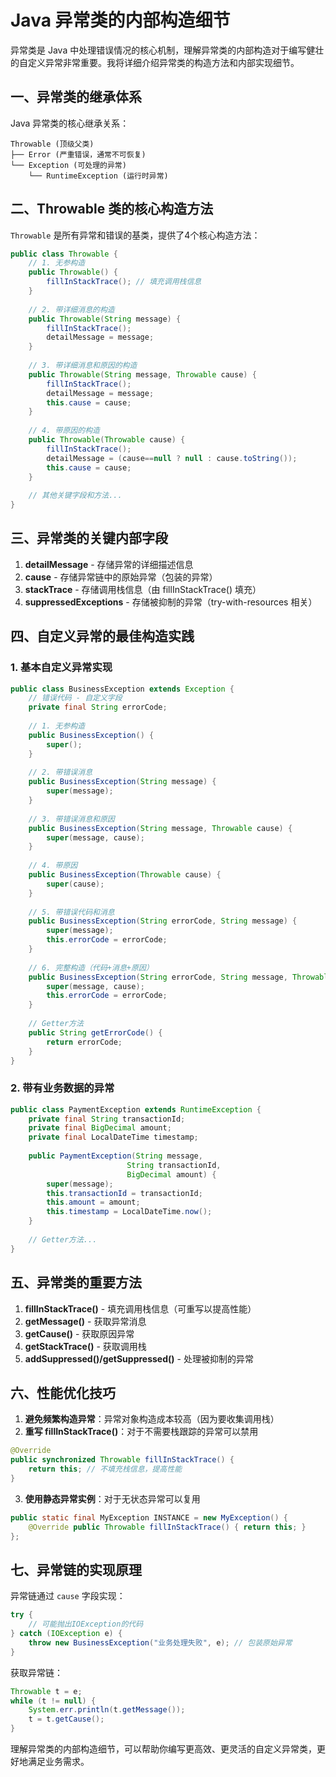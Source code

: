 # Java 异常类的内部构造细节

异常类是 Java 中处理错误情况的核心机制，理解异常类的内部构造对于编写健壮的自定义异常非常重要。我将详细介绍异常类的构造方法和内部实现细节。

## 一、异常类的继承体系

Java 异常类的核心继承关系：
```
Throwable (顶级父类)
├── Error (严重错误，通常不可恢复)
└── Exception (可处理的异常)
    └── RuntimeException (运行时异常)
```

## 二、Throwable 类的核心构造方法

`Throwable` 是所有异常和错误的基类，提供了4个核心构造方法：

```java
public class Throwable {
    // 1. 无参构造
    public Throwable() {
        fillInStackTrace(); // 填充调用栈信息
    }
    
    // 2. 带详细消息的构造
    public Throwable(String message) {
        fillInStackTrace();
        detailMessage = message;
    }
    
    // 3. 带详细消息和原因的构造
    public Throwable(String message, Throwable cause) {
        fillInStackTrace();
        detailMessage = message;
        this.cause = cause;
    }
    
    // 4. 带原因的构造
    public Throwable(Throwable cause) {
        fillInStackTrace();
        detailMessage = (cause==null ? null : cause.toString());
        this.cause = cause;
    }
    
    // 其他关键字段和方法...
}
```

## 三、异常类的关键内部字段

1. **detailMessage** - 存储异常的详细描述信息
2. **cause** - 存储异常链中的原始异常（包装的异常）
3. **stackTrace** - 存储调用栈信息（由 fillInStackTrace() 填充）
4. **suppressedExceptions** - 存储被抑制的异常（try-with-resources 相关）

## 四、自定义异常的最佳构造实践

### 1. 基本自定义异常实现

```java
public class BusinessException extends Exception {
    // 错误代码 - 自定义字段
    private final String errorCode;
    
    // 1. 无参构造
    public BusinessException() {
        super();
    }
    
    // 2. 带错误消息
    public BusinessException(String message) {
        super(message);
    }
    
    // 3. 带错误消息和原因
    public BusinessException(String message, Throwable cause) {
        super(message, cause);
    }
    
    // 4. 带原因
    public BusinessException(Throwable cause) {
        super(cause);
    }
    
    // 5. 带错误代码和消息
    public BusinessException(String errorCode, String message) {
        super(message);
        this.errorCode = errorCode;
    }
    
    // 6. 完整构造（代码+消息+原因）
    public BusinessException(String errorCode, String message, Throwable cause) {
        super(message, cause);
        this.errorCode = errorCode;
    }
    
    // Getter方法
    public String getErrorCode() {
        return errorCode;
    }
}
```

### 2. 带有业务数据的异常

```java
public class PaymentException extends RuntimeException {
    private final String transactionId;
    private final BigDecimal amount;
    private final LocalDateTime timestamp;
    
    public PaymentException(String message, 
                          String transactionId, 
                          BigDecimal amount) {
        super(message);
        this.transactionId = transactionId;
        this.amount = amount;
        this.timestamp = LocalDateTime.now();
    }
    
    // Getter方法...
}
```

## 五、异常类的重要方法

1. **fillInStackTrace()** - 填充调用栈信息（可重写以提高性能）
2. **getMessage()** - 获取异常消息
3. **getCause()** - 获取原因异常
4. **getStackTrace()** - 获取调用栈
5. **addSuppressed()/getSuppressed()** - 处理被抑制的异常

## 六、性能优化技巧

1. **避免频繁构造异常**：异常对象构造成本较高（因为要收集调用栈）
2. **重写 fillInStackTrace()**：对于不需要栈跟踪的异常可以禁用

```java
@Override
public synchronized Throwable fillInStackTrace() {
    return this; // 不填充栈信息，提高性能
}
```

3. **使用静态异常实例**：对于无状态异常可以复用

```java
public static final MyException INSTANCE = new MyException() {
    @Override public Throwable fillInStackTrace() { return this; }
};
```

## 七、异常链的实现原理

异常链通过 `cause` 字段实现：

```java
try {
    // 可能抛出IOException的代码
} catch (IOException e) {
    throw new BusinessException("业务处理失败", e); // 包装原始异常
}
```

获取异常链：

```java
Throwable t = e;
while (t != null) {
    System.err.println(t.getMessage());
    t = t.getCause();
}
```

理解异常类的内部构造细节，可以帮助你编写更高效、更灵活的自定义异常类，更好地满足业务需求。